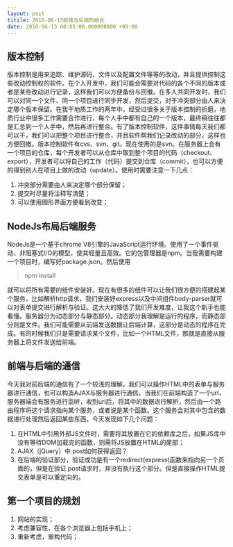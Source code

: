 ```yaml
---
layout: post
titile: 2016-06-13前端与后端的结合
date: 2016-06-13 00:05:00.000000000 +09:00
---
```


## 版本控制
版本控制是用来追踪、维护源码、文件以及配置文件等等的改动，并且提供控制这些改动控制权的软件。在个人开发中，我们可能会需要对代码的各个不同的版本或者是某些改动进行记录，这样我们可以方便备份与回撤。在多人共同开发时，我们可以对同一个文件、同一个项目进行同步开发，然后提交，对于冲突部分由人来决定哪个版本保留。在我干地质工作的两年中，经受过很多关于版本控制的折磨，地质行业中很多工作需要合作进行，每个人手中都有自己的一个版本，最终稿往往都是汇总到一个人手中，然后再进行整合。有了版本控制软件，这件事情每天我们都可以干，我们可以把整个项目进行整合，并且软件帮我们记录改动的部分，这样也方便回撤。版本控制软件有cvs、svn、git。现在使用的是svn。在服务器上会有一个项目的仓库，每个开发者可以从仓库中取到整个项目的代码（checkout、export），开发者可以将自己的工作（代码）提交到仓库（commit），也可以方便的得到别人在项目上做的改动（update）。使用时需要注意一下几点：

1. 冲突部分需要由人来决定哪个部分保留；
2. 提交时尽量将注释写清楚；
3. 可以使用图形界面方便看到改变；

## NodeJs布局后端服务
NodeJs是一个基于chrome V8引擎的JavaScript运行环境。使用了一个事件驱动、非阻塞式I/O的模型，使其轻量且高效。它的包管理器是npm。当我需要构建一个项目时，编写好package.json。然后使用
>npm install

就可以将所有需要的组件安装好。现在有很多的组件可以让我们很方便的搭建起某个服务，比如解析http请求，我们安装好express以及中间组件body-parser就可以对表单提交进行解析与验证。这大大的降低了我们开发难度，让我这个新手也能看懂。服务器分为动态部分与静态部分。动态部分我理解是运行的程序，而静态部分则是文件。我们可能需要从前端发送数据让后端计算，这部分是动态的程序在完成。有的时候我们只是需要请求某个文件，比如一个HTML文件，那就是直接从服务器上将文件发送给前端。
## 前端与后端的通信
今天我对前后端的通信有了一个较浅的理解。我们可以操作HTML中的表单与服务器进行通信，也可以构造AJAX与服务器进行通信。当我们在前端构造了一个url，服务器端会有服务进行监听，收到url后，将其中的数据进行解析，然后由一个路由程序将这个请求指向某个服务，或者说是某个函数。这个服务会对其中包含的数据进行处理然后返回某些东西。今天发现如下几个问题：

1. 在HTML中引用外部JS文件时，需要将其放置在它的依赖库之后，如果JS库中没有等待DOM加载完的函数，则需将JS放置在HTML的尾部；
2. AJAX（jQuery）中.post如何获得返回？
3. 在后端的验证部分，验证成功是有一个redirect(express)函数来指向另一个页面的，但是在验证.post请求时，并没有执行这个部分。但是直接操作HTML提交表单是可以重定向的。

## 第一个项目的规划
1. 网站的实现；
2. 考虑兼容性，在各个浏览器上包括手机上；
3. 重新考虑，重构代码；